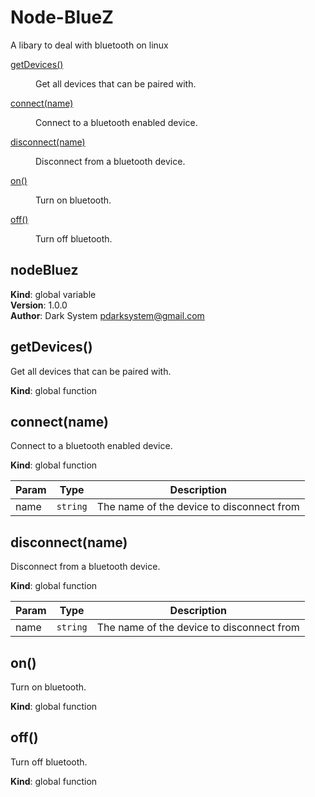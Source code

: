 # Node-BlueZ
A libary to deal with bluetooth on linux


<dl>
<dt><a href="#getDevices">getDevices()</a></dt>
<dd><p>Get all devices that can be paired with.</p>
</dd>
<dt><a href="#connect">connect(name)</a></dt>
<dd><p>Connect to a bluetooth enabled device.</p>
</dd>
<dt><a href="#disconnect">disconnect(name)</a></dt>
<dd><p>Disconnect from a bluetooth device.</p>
</dd>
<dt><a href="#on">on()</a></dt>
<dd><p>Turn on bluetooth.</p>
</dd>
<dt><a href="#off">off()</a></dt>
<dd><p>Turn off bluetooth.</p>
</dd>
</dl>

<a name="nodeBluez"></a>

## nodeBluez
**Kind**: global variable  
**Version**: 1.0.0  
**Author**: Dark System <pdarksystem@gmail.com>  
<a name="getDevices"></a>

## getDevices()
Get all devices that can be paired with.

**Kind**: global function  
<a name="connect"></a>

## connect(name)
Connect to a bluetooth enabled device.

**Kind**: global function  

| Param | Type | Description |
| --- | --- | --- |
| name | <code>string</code> | The name of the device to disconnect from |

<a name="disconnect"></a>

## disconnect(name)
Disconnect from a bluetooth device.

**Kind**: global function  

| Param | Type | Description |
| --- | --- | --- |
| name | <code>string</code> | The name of the device to disconnect from |

<a name="on"></a>

## on()
Turn on bluetooth.

**Kind**: global function  
<a name="off"></a>

## off()
Turn off bluetooth.

**Kind**: global function  
